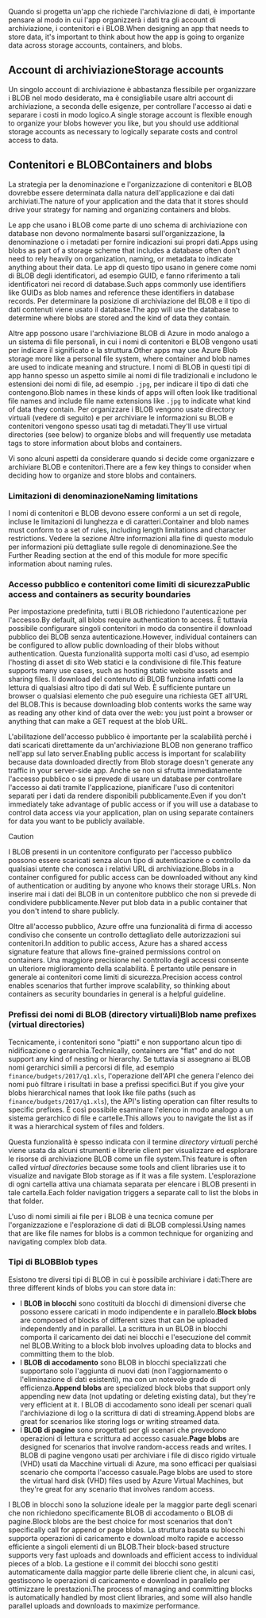 <span data-ttu-id="fe80a-101">Quando si progetta un'app che richiede l'archiviazione di dati, è importante pensare al modo in cui l'app organizzerà i dati tra gli account di archiviazione, i contenitori e i BLOB.</span><span class="sxs-lookup"><span data-stu-id="fe80a-101">When designing an app that needs to store data, it's important to think about how the app is going to organize data across storage accounts, containers, and blobs.</span></span>

## <a name="storage-accounts"></a><span data-ttu-id="fe80a-102">Account di archiviazione</span><span class="sxs-lookup"><span data-stu-id="fe80a-102">Storage accounts</span></span>

<span data-ttu-id="fe80a-103">Un singolo account di archiviazione è abbastanza flessibile per organizzare i BLOB nel modo desiderato, ma è consigliabile usare altri account di archiviazione, a seconda delle esigenze, per controllare l'accesso ai dati e separare i costi in modo logico.</span><span class="sxs-lookup"><span data-stu-id="fe80a-103">A single storage account is flexible enough to organize your blobs however you like, but you should use additional storage accounts as necessary to logically separate costs and control access to data.</span></span>

## <a name="containers-and-blobs"></a><span data-ttu-id="fe80a-104">Contenitori e BLOB</span><span class="sxs-lookup"><span data-stu-id="fe80a-104">Containers and blobs</span></span>

<span data-ttu-id="fe80a-105">La strategia per la denominazione e l'organizzazione di contenitori e BLOB dovrebbe essere determinata dalla natura dell'applicazione e dai dati archiviati.</span><span class="sxs-lookup"><span data-stu-id="fe80a-105">The nature of your application and the data that it stores should drive your strategy for naming and organizing containers and blobs.</span></span>

<span data-ttu-id="fe80a-106">Le app che usano i BLOB come parte di uno schema di archiviazione con database non devono normalmente basarsi sull'organizzazione, la denominazione o i metadati per fornire indicazioni sui propri dati.</span><span class="sxs-lookup"><span data-stu-id="fe80a-106">Apps using blobs as part of a storage scheme that includes a database often don't need to rely heavily on organization, naming, or metadata to indicate anything about their data.</span></span> <span data-ttu-id="fe80a-107">Le app di questo tipo usano in genere come nomi di BLOB degli identificatori, ad esempio GUID, e fanno riferimento a tali identificatori nei record di database.</span><span class="sxs-lookup"><span data-stu-id="fe80a-107">Such apps commonly use identifiers like GUIDs as blob names and reference these identifiers in database records.</span></span> <span data-ttu-id="fe80a-108">Per determinare la posizione di archiviazione del BLOB e il tipo di dati contenuti viene usato il database.</span><span class="sxs-lookup"><span data-stu-id="fe80a-108">The app will use the database to determine where blobs are stored and the kind of data they contain.</span></span>

<span data-ttu-id="fe80a-109">Altre app possono usare l'archiviazione BLOB di Azure in modo analogo a un sistema di file personali, in cui i nomi di contenitori e BLOB vengono usati per indicare il significato e la struttura.</span><span class="sxs-lookup"><span data-stu-id="fe80a-109">Other apps may use Azure Blob storage more like a personal file system, where container and blob names are used to indicate meaning and structure.</span></span> <span data-ttu-id="fe80a-110">I nomi di BLOB in questi tipi di app hanno spesso un aspetto simile ai nomi di file tradizionali e includono le estensioni dei nomi di file, ad esempio `.jpg`, per indicare il tipo di dati che contengono.</span><span class="sxs-lookup"><span data-stu-id="fe80a-110">Blob names in these kinds of apps will often look like traditional file names and include file name extensions like `.jpg` to indicate what kind of data they contain.</span></span> <span data-ttu-id="fe80a-111">Per organizzare i BLOB vengono usate directory virtuali (vedere di seguito) e per archiviare le informazioni su BLOB e contenitori vengono spesso usati tag di metadati.</span><span class="sxs-lookup"><span data-stu-id="fe80a-111">They'll use virtual directories (see below) to organize blobs and will frequently use metadata tags to store information about blobs and containers.</span></span>

<span data-ttu-id="fe80a-112">Vi sono alcuni aspetti da considerare quando si decide come organizzare e archiviare BLOB e contenitori.</span><span class="sxs-lookup"><span data-stu-id="fe80a-112">There are a few key things to consider when deciding how to organize and store blobs and containers.</span></span>

### <a name="naming-limitations"></a><span data-ttu-id="fe80a-113">Limitazioni di denominazione</span><span class="sxs-lookup"><span data-stu-id="fe80a-113">Naming limitations</span></span>

<span data-ttu-id="fe80a-114">I nomi di contenitori e BLOB devono essere conformi a un set di regole, incluse le limitazioni di lunghezza e di caratteri.</span><span class="sxs-lookup"><span data-stu-id="fe80a-114">Container and blob names must conform to a set of rules, including length limitations and character restrictions.</span></span> <span data-ttu-id="fe80a-115">Vedere la sezione Altre informazioni alla fine di questo modulo per informazioni più dettagliate sulle regole di denominazione.</span><span class="sxs-lookup"><span data-stu-id="fe80a-115">See the Further Reading section at the end of this module for more specific information about naming rules.</span></span>

### <a name="public-access-and-containers-as-security-boundaries"></a><span data-ttu-id="fe80a-116">Accesso pubblico e contenitori come limiti di sicurezza</span><span class="sxs-lookup"><span data-stu-id="fe80a-116">Public access and containers as security boundaries</span></span>

<span data-ttu-id="fe80a-117">Per impostazione predefinita, tutti i BLOB richiedono l'autenticazione per l'accesso.</span><span class="sxs-lookup"><span data-stu-id="fe80a-117">By default, all blobs require authentication to access.</span></span> <span data-ttu-id="fe80a-118">È tuttavia possibile configurare singoli contenitori in modo da consentire il download pubblico dei BLOB senza autenticazione.</span><span class="sxs-lookup"><span data-stu-id="fe80a-118">However, individual containers can be configured to allow public downloading of their blobs without authentication.</span></span> <span data-ttu-id="fe80a-119">Questa funzionalità supporta molti casi d'uso, ad esempio l'hosting di asset di sito Web statici e la condivisione di file.</span><span class="sxs-lookup"><span data-stu-id="fe80a-119">This feature supports many use cases, such as hosting static website assets and sharing files.</span></span> <span data-ttu-id="fe80a-120">Il download del contenuto di BLOB funziona infatti come la lettura di qualsiasi altro tipo di dati sul Web. È sufficiente puntare un browser o qualsiasi elemento che può eseguire una richiesta GET all'URL del BLOB.</span><span class="sxs-lookup"><span data-stu-id="fe80a-120">This is because downloading blob contents works the same way as reading any other kind of data over the web: you just point a browser or anything that can make a GET request at the blob URL.</span></span>

<span data-ttu-id="fe80a-121">L'abilitazione dell'accesso pubblico è importante per la scalabilità perché i dati scaricati direttamente da un'archiviazione BLOB non generano traffico nell'app sul lato server.</span><span class="sxs-lookup"><span data-stu-id="fe80a-121">Enabling public access is important for scalability because data downloaded directly from Blob storage doesn't generate any traffic in your server-side app.</span></span> <span data-ttu-id="fe80a-122">Anche se non si sfrutta immediatamente l'accesso pubblico o se si prevede di usare un database per controllare l'accesso ai dati tramite l'applicazione, pianificare l'uso di contenitori separati per i dati da rendere disponibili pubblicamente.</span><span class="sxs-lookup"><span data-stu-id="fe80a-122">Even if you don't immediately take advantage of public access or if you will use a database to control data access via your application, plan on using separate containers for data you want to be publicly available.</span></span>

> [!CAUTION]
> <span data-ttu-id="fe80a-123">I BLOB presenti in un contenitore configurato per l'accesso pubblico possono essere scaricati senza alcun tipo di autenticazione o controllo da qualsiasi utente che conosca i relativi URL di archiviazione.</span><span class="sxs-lookup"><span data-stu-id="fe80a-123">Blobs in a container configured for public access can be downloaded without any kind of authentication or auditing by anyone who knows their storage URLs.</span></span> <span data-ttu-id="fe80a-124">Non inserire mai i dati dei BLOB in un contenitore pubblico che non si prevede di condividere pubblicamente.</span><span class="sxs-lookup"><span data-stu-id="fe80a-124">Never put blob data in a public container that you don't intend to share publicly.</span></span>

<span data-ttu-id="fe80a-125">Oltre all'accesso pubblico, Azure offre una funzionalità di firma di accesso condiviso che consente un controllo dettagliato delle autorizzazioni sui contenitori.</span><span class="sxs-lookup"><span data-stu-id="fe80a-125">In addition to public access, Azure has a shared access signature feature that allows fine-grained permissions control on containers.</span></span> <span data-ttu-id="fe80a-126">Una maggiore precisione nel controllo degli accessi consente un ulteriore miglioramento della scalabilità. È pertanto utile pensare in generale ai contenitori come limiti di sicurezza.</span><span class="sxs-lookup"><span data-stu-id="fe80a-126">Precision access control enables scenarios that further improve scalability, so thinking about containers as security boundaries in general is a helpful guideline.</span></span>

### <a name="blob-name-prefixes-virtual-directories"></a><span data-ttu-id="fe80a-127">Prefissi dei nomi di BLOB (directory virtuali)</span><span class="sxs-lookup"><span data-stu-id="fe80a-127">Blob name prefixes (virtual directories)</span></span>

<span data-ttu-id="fe80a-128">Tecnicamente, i contenitori sono "piatti" e non supportano alcun tipo di nidificazione o gerarchia.</span><span class="sxs-lookup"><span data-stu-id="fe80a-128">Technically, containers are "flat" and do not support any kind of nesting or hierarchy.</span></span> <span data-ttu-id="fe80a-129">Se tuttavia si assegnano ai BLOB nomi gerarchici simili a percorsi di file, ad esempio `finance/budgets/2017/q1.xls`, l'operazione dell'API che genera l'elenco dei nomi può filtrare i risultati in base a prefissi specifici.</span><span class="sxs-lookup"><span data-stu-id="fe80a-129">But if you give your blobs hierarchical names that look like file paths (such as `finance/budgets/2017/q1.xls`), the API's listing operation can filter results to specific prefixes.</span></span> <span data-ttu-id="fe80a-130">È così possibile esaminare l'elenco in modo analogo a un sistema gerarchico di file e cartelle.</span><span class="sxs-lookup"><span data-stu-id="fe80a-130">This allows you to navigate the list as if it was a hierarchical system of files and folders.</span></span>

<span data-ttu-id="fe80a-131">Questa funzionalità è spesso indicata con il termine *directory virtuali* perché viene usata da alcuni strumenti e librerie client per visualizzare ed esplorare le risorse di archiviazione BLOB come un file system.</span><span class="sxs-lookup"><span data-stu-id="fe80a-131">This feature is often called *virtual directories* because some tools and client libraries use it to visualize and navigate Blob storage as if it was a file system.</span></span> <span data-ttu-id="fe80a-132">L'esplorazione di ogni cartella attiva una chiamata separata per elencare i BLOB presenti in tale cartella.</span><span class="sxs-lookup"><span data-stu-id="fe80a-132">Each folder navigation triggers a separate call to list the blobs in that folder.</span></span>

<span data-ttu-id="fe80a-133">L'uso di nomi simili ai file per i BLOB è una tecnica comune per l'organizzazione e l'esplorazione di dati di BLOB complessi.</span><span class="sxs-lookup"><span data-stu-id="fe80a-133">Using names that are like file names for blobs is a common technique for organizing and navigating complex blob data.</span></span>

### <a name="blob-types"></a><span data-ttu-id="fe80a-134">Tipi di BLOB</span><span class="sxs-lookup"><span data-stu-id="fe80a-134">Blob types</span></span>

<span data-ttu-id="fe80a-135">Esistono tre diversi tipi di BLOB in cui è possibile archiviare i dati:</span><span class="sxs-lookup"><span data-stu-id="fe80a-135">There are three different kinds of blobs you can store data in:</span></span>

- <span data-ttu-id="fe80a-136">I **BLOB in blocchi** sono costituiti da blocchi di dimensioni diverse che possono essere caricati in modo indipendente e in parallelo.</span><span class="sxs-lookup"><span data-stu-id="fe80a-136">**Block blobs** are composed of blocks of different sizes that can be uploaded independently and in parallel.</span></span> <span data-ttu-id="fe80a-137">La scrittura in un BLOB in blocchi comporta il caricamento dei dati nei blocchi e l'esecuzione del commit nel BLOB.</span><span class="sxs-lookup"><span data-stu-id="fe80a-137">Writing to a block blob involves uploading data to blocks and committing them to the blob.</span></span>
- <span data-ttu-id="fe80a-138">I **BLOB di accodamento** sono BLOB in blocchi specializzati che supportano solo l'aggiunta di nuovi dati (non l'aggiornamento o l'eliminazione di dati esistenti), ma con un notevole grado di efficienza.</span><span class="sxs-lookup"><span data-stu-id="fe80a-138">**Append blobs** are specialized block blobs that support only appending new data (not updating or deleting existing data), but they're very efficient at it.</span></span> <span data-ttu-id="fe80a-139">I BLOB di accodamento sono ideali per scenari quali l'archiviazione di log o la scrittura di dati di streaming.</span><span class="sxs-lookup"><span data-stu-id="fe80a-139">Append blobs are great for scenarios like storing logs or writing streamed data.</span></span>
- <span data-ttu-id="fe80a-140">I **BLOB di pagine** sono progettati per gli scenari che prevedono operazioni di lettura e scrittura ad accesso casuale.</span><span class="sxs-lookup"><span data-stu-id="fe80a-140">**Page blobs** are designed for scenarios that involve random-access reads and writes.</span></span> <span data-ttu-id="fe80a-141">I BLOB di pagine vengono usati per archiviare i file di disco rigido virtuale (VHD) usati da Macchine virtuali di Azure, ma sono efficaci per qualsiasi scenario che comporta l'accesso casuale.</span><span class="sxs-lookup"><span data-stu-id="fe80a-141">Page blobs are used to store the virtual hard disk (VHD) files used by Azure Virtual Machines, but they're great for any scenario that involves random access.</span></span>

<span data-ttu-id="fe80a-142">I BLOB in blocchi sono la soluzione ideale per la maggior parte degli scenari che non richiedono specificamente BLOB di accodamento o BLOB di pagine.</span><span class="sxs-lookup"><span data-stu-id="fe80a-142">Block blobs are the best choice for most scenarios that don't specifically call for append or page blobs.</span></span> <span data-ttu-id="fe80a-143">La struttura basata su blocchi supporta operazioni di caricamento e download molto rapide e accesso efficiente a singoli elementi di un BLOB.</span><span class="sxs-lookup"><span data-stu-id="fe80a-143">Their block-based structure supports very fast uploads and downloads and efficient access to individual pieces of a blob.</span></span> <span data-ttu-id="fe80a-144">La gestione e il commit dei blocchi sono gestiti automaticamente dalla maggior parte delle librerie client che, in alcuni casi, gestiscono le operazioni di caricamento e download in parallelo per ottimizzare le prestazioni.</span><span class="sxs-lookup"><span data-stu-id="fe80a-144">The process of managing and committing blocks is automatically handled by most client libraries, and some will also handle parallel uploads and downloads to maximize performance.</span></span>